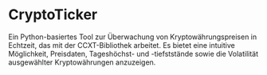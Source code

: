 # CryptoTicker
Ein Python-basiertes Tool zur Überwachung von Kryptowährungspreisen in Echtzeit, das mit der CCXT-Bibliothek arbeitet. Es bietet eine intuitive Möglichkeit, Preisdaten, Tageshöchst- und -tiefststände sowie die Volatilität ausgewählter Kryptowährungen anzuzeigen. 
